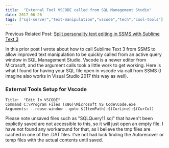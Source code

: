 ```yaml
---
title:  "External Tool VSCODE called from SQL Management Studio"
date: 2017-06-26
tags: ["sql-server","text-manipulation","vscode","tech","cool-tools"]
---
```


Previous Related Post:
[Split personality text editing in SSMS with Sublime Text 3](https://www.sheldonhull.com/blog/split-personality-text-editing-in-ssms-with-sublime-text-3)

In this prior post I wrote about how to call Sublime Text 3 from SSMS to allow improved text manipulation to be quickly called from an active query window in SQL Management Studio. Vscode is a newer editor from Microsoft, and the argument calls took a little work to get working. Here is what I found for having your SQL file open in vscode via call from SSMS (I imagine also works in Visual Studio 2017 this way as well).

### External Tools Setup for Vscode

```text
Title:  "Edit In VSCODE"
Command C:\Program Files (x86)\Microsoft VS Code\Code.exe
Arguments: --reuse-window --goto $(ItemPath):$(CurLine):$(CurCol)
```

Please note unsaved files such as "SQLQuery11.sql" that haven't been explictly saved are not accessible to this, so it will just open an empty file. I have not found any workaround for that, as I believe the tmp files are cached in one of the .DAT files. I've not had luck finding the Autorecover or temp files with the actual contents until saved.
